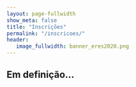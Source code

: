 ```yaml
---
layout: page-fullwidth
show_meta: false
title: "Inscrições"
permalink: "/inscricoes/"
header:
   image_fullwidth: banner_eres2020.png
---
```


<h2>Em definição...</h2>

<div class="row t30">	
	<img src="{{ site.urlimg }}promocao_apoio_logos.png" alt="" align="center">
</div><!-- /.row -->